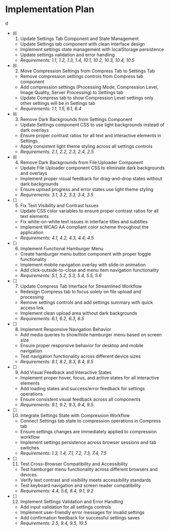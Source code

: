 # Implementation Plan
d
- [x] 1. Update Settings Tab Component and State Management






  - Update Settings tab component with clean interface design
  - Implement settings state management with localStorage persistence
  - Update settings validation and error handling
  - _Requirements: 1.1, 1.2, 1.3, 1.4, 10.1, 10.2, 10.3, 10.4, 10.5_

- [x] 2. Move Compression Settings from Compress Tab to Settings Tab





  - Remove compression settings controls from Compress tab component
  - Add compression settings (Processing Mode, Compression Level, Image Quality, Server Processing) to Settings tab
  - Update Compress tab to show Compression Level settings only other settings will be in Settings tab
  - _Requirements: 1.1, 1.5, 6.1, 6.4_

- [x] 3. Remove Dark Backgrounds from Settings Component




  - Update Settings component CSS to use light backgrounds instead of dark overlays
  - Ensure proper contrast ratios for all text and interactive elements in Settings
  - Apply consistent light theme styling across all settings controls
  - _Requirements: 2.1, 2.2, 2.3, 2.4, 2.5_

- [x] 4. Remove Dark Backgrounds from File Uploader Component






  - Update File Uploader component CSS to eliminate dark backgrounds and overlays
  - Implement proper visual feedback for drag-and-drop states without dark backgrounds
  - Ensure upload progress and error states use light theme styling
  - _Requirements: 3.1, 3.2, 3.3, 3.4, 3.5_

- [ ] 5. Fix Text Visibility and Contrast Issues




  - Update CSS color variables to ensure proper contrast ratios for all text elements
  - Fix white-on-white text issues in interface titles and subtitles
  - Implement WCAG AA compliant color scheme throughout the application
  - _Requirements: 4.1, 4.2, 4.3, 4.4, 4.5_

- [ ] 6. Implement Functional Hamburger Menu
  - Create hamburger menu button component with proper toggle functionality
  - Implement mobile navigation overlay with slide-in animation
  - Add click-outside-to-close and menu item navigation functionality
  - _Requirements: 5.1, 5.2, 5.3, 5.4, 5.5, 5.6_

- [ ] 7. Update Compress Tab Interface for Streamlined Workflow
  - Redesign Compress tab to focus solely on file upload and processing
  - Remove settings controls and add settings summary with quick access link
  - Implement clean upload area without dark backgrounds
  - _Requirements: 6.1, 6.2, 6.3, 6.5_

- [ ] 8. Implement Responsive Navigation Behavior
  - Add media queries to show/hide hamburger menu based on screen size
  - Ensure proper responsive behavior for desktop and mobile navigation
  - Test navigation functionality across different device sizes
  - _Requirements: 8.1, 8.2, 8.3, 8.4, 8.5_

- [ ] 9. Add Visual Feedback and Interactive States
  - Implement proper hover, focus, and active states for all interactive elements
  - Add loading states and success/error feedback for settings operations
  - Ensure consistent visual feedback across all components
  - _Requirements: 9.1, 9.2, 9.3, 9.4, 9.5_

- [ ] 10. Integrate Settings State with Compression Workflow
  - Connect Settings tab state to compression operations in Compress tab
  - Ensure settings changes are immediately applied to compression workflow
  - Implement settings persistence across browser sessions and tab switches
  - _Requirements: 1.3, 1.4, 7.1, 7.2, 7.3, 7.4, 7.5_

- [ ] 11. Test Cross-Browser Compatibility and Accessibility
  - Test hamburger menu functionality across different browsers and devices
  - Verify text contrast and visibility meets accessibility standards
  - Test keyboard navigation and screen reader compatibility
  - _Requirements: 4.4, 5.6, 8.4, 9.1, 9.2_

- [ ] 12. Implement Settings Validation and Error Handling
  - Add input validation for all settings controls
  - Implement user-friendly error messages for invalid settings
  - Add confirmation feedback for successful settings saves
  - _Requirements: 2.5, 9.4, 9.5, 10.5_